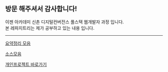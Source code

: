 ## 방문 해주셔서 감사합니다! 

이젠 아카데미 신촌 디지털컨버전스 풀스택 웹개발자 과정 입니다.   
본 레파지트리는 제가 공부하고 있는 내용 입니다.   
<hr>

[요약정리 모음](https://github.com/haryoung1/Sungbin_webPro/tree/main/%EC%9A%94%EC%95%BD%EC%A0%95%EB%A6%AC)

[소스모음](https://github.com/haryoung1/Sungbin_webPro/tree/main/source)

[개인프로젝트 바로가기](https://github.com/haryoung1/dentalproject)